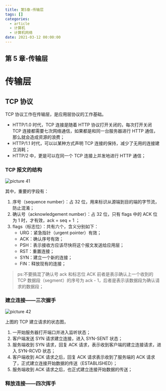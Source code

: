 ```yaml
---
title: 第5章-传输层
tags: []
categories:
  - article
  - 计算机
  - 计算机网络
date: 2021-03-12 00:00:00
---
```


<style>
.center {
width: auto;
display: table;
margin - left: auto;
margin - right: auto;
}
// 图片居中
img {
position: relative;
left: 50%;
transform: translateX(-50%);
}
</style>

## 第 5 章-传输层

# 传输层

## TCP 协议

TCP 协议工作在传输层，是应用层协议的工作基础。

- HTTP/1.0 时代，TCP 连接是随着 HTTP 协议打开关闭的，每次打开关闭 TCP 连接都需要七次网络通信，如果都是和同一台服务器进行 HTTP 通信，那么就会造成资源的浪费；
- HTTP/1.1 时代，可以以某种方式声明 TCP 连接的保持，减少了无用的连接建立消耗；
- HTTP/2 中，更是可以在同一个 TCP 连接上并发地进行 HTTP 通信；

### TCP 报文的结构

![picture 41](../../../assets/%E8%AE%A1%E7%AE%97%E6%9C%BA%E7%BD%91%E7%BB%9C/%E7%AC%AC5%E7%AB%A0-%E4%BC%A0%E8%BE%93%E5%B1%82/5151d20f54d965932b953529430eb9b643866da45655ce33de503c1755e20a8d.png)

其中，重要的字段有：

1. 序号（sequence number）：占 32 位，用来标识从源端到目的端的字节流，防止混淆；
2. 确认号（acknowledgement number）：占 32 位，只有 flags 中的 ACK 位为 1 时，才有效，ack = seq + 1 ；
3. flags（标志位）：共有六个，含义分别如下：
   - URG：紧急指针（urgent pointer）有效；
   - ACK：确认序号有效；
   - PSH：表示接收方应该尽快将这个报文发送给应用层；
   - RST：重置连接；
   - SYN：建立一个新的连接；
   - FIN：释放现有的连接；

> ps:不要搞混了确认号 ack 和标志位 ACK 前者是表示确认上一个收到的 TCP 数据段（segment）的序号为 ack - 1，后者是表示该数据段为确认请求的数据段；

### 建立连接——三次握手

![picture 42](../../../assets/%E8%AE%A1%E7%AE%97%E6%9C%BA%E7%BD%91%E7%BB%9C/%E7%AC%AC5%E7%AB%A0-%E4%BC%A0%E8%BE%93%E5%B1%82/2fcecac3c4af6473a5df917090b8750c2c1f2654fb1c8a0b8ac3fecbbd3ecc26.png)

上图的 TCP 建立请求的状态图，

1. 一开始服务器打开端口并进入监听状态；
2. 客户端发送 SYN 请求建立连接，进入 SYN-SENT 状态；
3. 服务端收到 SYN 请求，回复 ACK 请求，表示收到客户端的建立连接请求，进入 SYN-RCVD 状态；
4. 客户端收到 ACK 请求之后，回复 ACK 请求表示收到了服务端的 ACK 请求了，正式建立连接开始数据的传送（ESTABLISHED）；
5. 服务端收到 ACK 请求之后，也正式建立连接开始数据的传送；

### 释放连接——四次挥手
